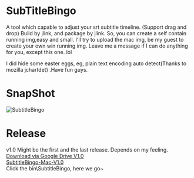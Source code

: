 # SubTitleBingo
A tool which capable to  adjust your srt subtitle timeline. (Support drag and drop)
Build by jlink, and package by jlink. So, you can create a self contain running img,easy and small.
I'll try to upload the mac img, be my guest to create your own win running img. Leave me a message if I can do anything for you, except
 this one. lol

I did hide some easter eggs, eg, plain text encoding auto detect(Thanks to mozilla jchartdet) .Have fun guys.

# SnapShot

![SubtitleBingo](https://user-images.githubusercontent.com/20728002/62832913-8ece0d80-bc68-11e9-87dd-d942b053620f.png)

# Release
v1.0
Might be the first and the last release. Depends on my feeling.  
[Download via Google Drive V1.0](https://drive.google.com/file/d/12PEr7OJHRhQWEF6AkP8pEiGsEi7tIJ2W/view?usp=sharing)  
[SubtitleBingo-Mac-V1.0](https://github.com/kevin-lucifer/SubTitleBingo/releases/download/1.0/SubtitleBingo.zip)  
Click the bin\SubtitleBingo, here we go~
